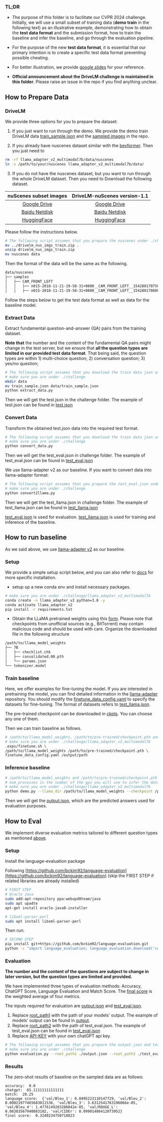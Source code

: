 ### TL;DR
* The purpose of this folder is to facilitate our CVPR 2024 challenge. Initially, we will use a small subset of training data (**demo train** in the following text) as an illustrative example, demonstrating how to obtain the **test data format** and the submission format, how to train the baseline and infer the baseline, and go through the evaluation pipeline. 

* For the purpose of the new **test data format**, it is essential that our primary intention is to create a specific test data format preventing possible cheating. 

<!-- > * Subsequently, we will demonstrate the process of conducting evaluations, encompassing the baseline methodology. -->

* For better illustration, we provide [google slides](https://docs.google.com/presentation/d/1bicxoR_L3t05p5xw-qZM0Dj5KdJhjynqLM0Rck0qdcI/edit?usp=sharing) for your reference. 

* **Official announcement about the DriveLM challenge is maintained in this folder**. Please raise an issue in the repo if you find anything unclear.

## How to Prepare Data

### DriveLM
We provide three options for you to prepare the dataset:
1. If you just want to run through the demo. 
We provide the demo train DriveLM data [train_sample.json](data/train_sample.json) and the [sampled images](llama_adapter_v2_multimodal7b/data/nuscenes) in the repo.

2. If you already have nuscenes dataset similar with the [bevformer](https://github.com/fundamentalvision/BEVFormer/blob/master/docs/prepare_dataset.md). Then you just need to
```bash
rm -rf llama_adapter_v2_multimodal7b/data/nuscenes
ln -s /path/to/your/nuscenes llama_adapter_v2_multimodal7b/data/
```

3. If you do not have the nuscenes dataset, but you want to run through the whole DriveLM dataset. Then you need to Download the following dataset.

| nuScenes subset images | DriveLM-nuScenes version-1.1|
|:-------:|:-------:|
| [Google Drive](https://drive.google.com/file/d/1DeosPGYeM2gXSChjMODGsQChZyYDmaUz/view?usp=sharing) | [Google Drive](https://drive.google.com/file/d/1CvTPwChKvfnvrZ1Wr0ZNVqtibkkNeGgt/view?usp=sharing) |
|[Baidu Netdisk](https://pan.baidu.com/s/11xvxPzUY5xTIsJQrYFogqg?pwd=mk95)|[Baidu Netdisk](https://pan.baidu.com/s/1Vojg73jviguki0yvAB6nUg?pwd=73s8) |
|[HuggingFace](https://huggingface.co/datasets/OpenDriveLab/DriveLM/blob/main/drivelm_nus_imgs_train.zip)|[HuggingFace](https://huggingface.co/datasets/OpenDriveLab/DriveLM/blob/main/v1_1_train_nus.json)

Please follow the instructions below.
```bash
# The following script assumes that you prepare the nuscenes under ./challenge/llama_adapter_v2_multimodal7b
mv ../drivelm_nus_imgs_train.zip .
unzip drivelm_nus_imgs_train.zip
mv nuscenes data
```
Then the format of the data will be the same as the following.
```bash
data/nuscenes                                    
├── samples
│   ├── CAM_FRONT_LEFT                          
│   │   ├── n015-2018-11-21-19-58-31+0800__CAM_FRONT_LEFT__1542801707504844.jpg 
│   │   ├── n015-2018-11-21-19-58-31+0800__CAM_FRONT_LEFT__1542801708004844.jpg
```


Follow the steps below to get the test data format as well as data for the baseline model.

### Extract Data

Extract fundamental question-and-answer (QA) pairs from the training dataset. 

**Note that** the number and the content of the fundamental QA pairs might change in the test server, but we ensure that **all the question types are limited in our provided test data format**. That being said, the question types are within 1) multi-choice question; 2) conversation question; 3) yes/no question;

```bash
# The following script assumes that you download the train data json under ./challenge/data
# make sure you are under ./challenge
mkdir data
mv train_sample.json data/train_sample.json
python extract_data.py
```
Then we will get the test.json in the challenge folder. The example of test.json can be found in [test.json](test.json)

### Convert Data

Transform the obtained test.json data into the required test format.

```bash
# The following script assumes that you download the train data json under ./challenge/data
# make sure you are under ./challenge
python convert_data.py
```
Then we will get the test_eval.json in challenge folder. The example of test_eval.json can be found in [test_eval.json](test_eval.json)

We use llama-adapter v2 as our baseline. If you want to convert data into llama-adapter format:
```bash
# The following script assumes that you prepare the test_eval.json under ./challenge
# make sure you are under ./challenge
python convert2llama.py
```
Then we will get the test_llama.json in challenge folder. The example of test_llama.json can be found in [test_llama.json](test_llama.json)

[test_eval.json](test_eval.json) is used for evaluation. [test_llama.json](test_llama.json) is used for training and inference of the baseline.

## How to run baseline

As we said above, we use [llama-adapter v2](https://github.com/OpenGVLab/LLaMA-Adapter/tree/main/llama_adapter_v2_multimodal7b) as our baseline.

### Setup
We provide a simple setup script below, and you can also refer to [docs](llama_adapter_v2_multimodal7b/README.md#L9) for more specific installation.
* setup up a new conda env and install necessary packages.
```bash
# make sure you are under ./challenge/llama_adapter_v2_multimodal7b
conda create -n llama_adapter_v2 python=3.8 -y
conda activate llama_adapter_v2
pip install -r requirements.txt
```

* Obtain the LLaMA pretrained weights using this [form](https://docs.google.com/forms/d/e/1FAIpQLSfqNECQnMkycAp2jP4Z9TFX0cGR4uf7b_fBxjY_OjhJILlKGA/viewform?usp=send_form). Please note that checkpoints from unofficial sources (e.g., BitTorrent) may contain malicious code and should be used with care. Organize the downloaded file in the following structure
```bash
/path/to/llama_model_weights
├── 7B
│   ├── checklist.chk
│   ├── consolidated.00.pth
│   └── params.json
└── tokenizer.model
```

### Train baseline
Here, we offer examples for fine-tuning the model. If you are interested in pretraining the model, you can find detailed information in the [llama-adapter](https://github.com/OpenGVLab/LLaMA-Adapter) repository. You should modify the [finetune_data_config.yaml](llama_adapter_v2_multimodal7b/finetune_data_config.yaml#L2) to specify the datasets for fine-tuning. 
The format of datasets refers to [test_llama.json](test_llama.json). 

The pre-trained checkpoint can be downloaded in [ckpts](https://github.com/OpenGVLab/LLaMA-Adapter/releases/tag/v.2.0.0). You can choose any one of them.

Then we can train baseline as follows. 
```bash
# /path/to/llama_model_weights, /path/to/pre-trained/checkpoint.pth and /output/path need to be modified by your path
# make sure you are under ./challenge/llama_adapter_v2_multimodal7b
.exps/finetune.sh \
/path/to/llama_model_weights /path/to/pre-trained/checkpoint.pth \
finetune_data_config.yaml /output/path
```

### Inference baseline

```bash
# /path/to/llama_model_weights and /path/to/pre-trained/checkpoint.pth need to be modified by your path
# num_processes is the number of the gpu you will use to infer the data.
# make sure you are under ./challenge/llama_adapter_v2_multimodal7b
python demo.py --llama_dir /path/to/llama_model_weights --checkpoint /path/to/pre-trained/checkpoint.pth --data ../test_llama.json  --output ../output.json --batch_size 4 --num_processes 8
```
Then we will get the [output.json](output.json), which are the predicted answers used for evaluation purposes.


## How to Eval

We implement diverse evaluation metrics tailored to different question types as mentioned [above](https://github.com/OpenDriveLab/DriveLM-private/blob/test/challenge/README.md?plain=1#L19).

### Setup
Install the language-evaluation package

Following [https://github.com/bckim92/language-evaluation](https://github.com/bckim92/language-evaluation) (skip the FIRST STEP if related libraries are already installed)

```bash
# FIRST STEP
# Oracle Java
sudo add-apt-repository ppa:webupd8team/java
sudo apt upadte
apt-get install oracle-java8-installer

# libxml-parser-perl
sudo apt install libxml-parser-perl
```
Then run:
```bash
# SECOND STEP
pip install git+https://github.com/bckim92/language-evaluation.git
python -c "import language_evaluation; language_evaluation.download('coco')"
```

### Evaluation
**The number and the content of the questions are subject to change in later version, but the question types are limited and provided.**

We have implemented three types of evaluation methods: Accuracy, ChatGPT Score, Language Evaluation and Match Score. The [final score](evaluation.py#L157) is the weighted average of four metrics.

The inputs required for evaluation are [output.json](output.json) and [test_eval.json](test_eval.json).

1. Replace [root_path1](evaluation.py#L97) with the path of your models' output. The example of models' output can be found in [output](output.json).
2. Replace [root_path2](evaluation.py#L101) with the path of test_eval.json. The example of test_eval.json can be found in [test_eval.json](test_eval.json)
3. Replace [API-KEY](gpt_eval.py#L17) with your own chatGPT api key.

```bash
# The following script assumes that you prepare the output.json and test_eval.json under ./challenge
# make sure you are under ./challenge
python evaluation.py --root_path1 ./output.json --root_path2 ./test_eval.json
```

### Results
The zero-shot results of baseline on the sampled data are as follows:
```
accuracy:  0.0
chatgpt:  65.11111111111111
match:  28.25
language score:  {'val/Bleu_1': 0.0495223110147729, 'val/Bleu_2': 0.00021977465683011536, 'val/Bleu_3': 3.6312541763196866e-05, 'val/Bleu_4': 1.4776149283286042e-05, 'val/ROUGE_L': 0.08383567940883102, 'val/CIDEr': 0.09901486412073952}
final score:  0.3240234750718823
```


